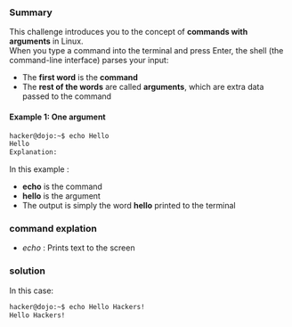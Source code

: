 ###  Summary

This challenge introduces you to the concept of **commands with arguments** in Linux.  
When you type a command into the terminal and press Enter, the shell (the command-line interface) parses your input:

- The **first word** is the **command**
- The **rest of the words** are called **arguments**, which are extra data passed to the command

####  Example 1: One argument

```bash
hacker@dojo:~$ echo Hello
Hello
Explanation:
```
In this example :
- **echo** is the command
- **hello** is the argument
- The output is simply the word **hello** printed to the terminal

### command explation 
- *echo* : Prints text to the screen

### solution 

In this case:

```bash
hacker@dojo:~$ echo Hello Hackers!
Hello Hackers!

